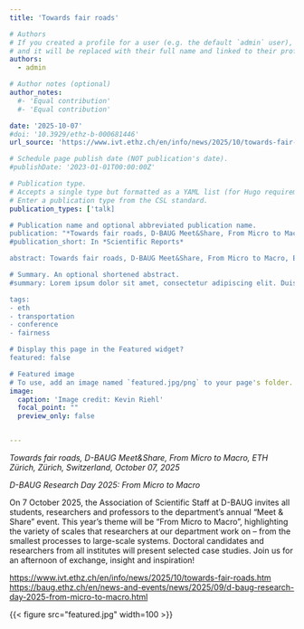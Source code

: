 ```yaml
---
title: 'Towards fair roads'

# Authors
# If you created a profile for a user (e.g. the default `admin` user), write the username (folder name) here
# and it will be replaced with their full name and linked to their profile.
authors:
  - admin

# Author notes (optional)
author_notes:
  #- 'Equal contribution'
  #- 'Equal contribution'

date: '2025-10-07'
#doi: '10.3929/ethz-b-000681446'
url_source: 'https://www.ivt.ethz.ch/en/info/news/2025/10/towards-fair-roads.htm'

# Schedule page publish date (NOT publication's date).
#publishDate: '2023-01-01T00:00:00Z'

# Publication type.
# Accepts a single type but formatted as a YAML list (for Hugo requirements).
# Enter a publication type from the CSL standard.
publication_types: ['talk]

# Publication name and optional abbreviated publication name.
publication: "*Towards fair roads, D-BAUG Meet&Share, From Micro to Macro, ETH Zürich, Zürich, Switzerland, October 07, 2025*"
#publication_short: In *Scientific Reports*

abstract: Towards fair roads, D-BAUG Meet&Share, From Micro to Macro, ETH Zürich, Zürich, Switzerland, October 07, 2025

# Summary. An optional shortened abstract.
#summary: Lorem ipsum dolor sit amet, consectetur adipiscing elit. Duis posuere tellus ac convallis placerat. Proin tincidunt magna sed ex sollicitudin condimentum.

tags: 
- eth
- transportation
- conference
- fairness

# Display this page in the Featured widget?
featured: false

# Featured image
# To use, add an image named `featured.jpg/png` to your page's folder. 
image:
  caption: 'Image credit: Kevin Riehl'
  focal_point: ""
  preview_only: false


---
```

*Towards fair roads, D-BAUG Meet&Share, From Micro to Macro, ETH Zürich, Zürich, Switzerland, October 07, 2025*

*D-BAUG Research Day 2025: From Micro to Macro*

On 7 October 2025, the Association of Scientific Staff at D-BAUG invites all students, researchers and professors to the department’s annual “Meet & Share” event. This year’s theme will be “From Micro to Macro”, highlighting the variety of scales that researchers at our department work on – from the smallest processes to large-scale systems. Doctoral candidates and researchers from all institutes will present selected case studies. Join us for an afternoon of exchange, insight and inspiration!

https://www.ivt.ethz.ch/en/info/news/2025/10/towards-fair-roads.htm
https://baug.ethz.ch/en/news-and-events/news/2025/09/d-baug-research-day-2025-from-micro-to-macro.html

{{< figure src="featured.jpg" width=100 >}}
